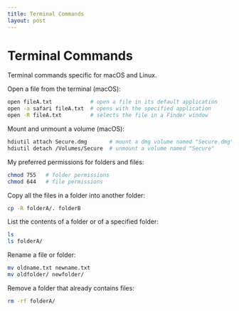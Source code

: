 ```yaml
---
title: Terminal Commands
layout: post
---
```


# Terminal Commands

Terminal commands specific for macOS and Linux.

Open a file from the terminal (macOS):

```bash
open fileA.txt            # open a file in its default application
open -a safari fileA.txt  # opens with the specified application
open -R fileA.txt         # selects the file in a Finder window
```

Mount and unmount a volume (macOS):

```bash
hdiutil attach Secure.dmg       # mount a dmg volume named "Secure.dmg"
hdiutil detach /Volumes/Secure  # unmount a volume named "Secure"
```

My preferred permissions for folders and files:

```bash
chmod 755   # folder permissions
chmod 644   # file permissions
```

Copy all the files in a folder into another folder:

```bash
cp -R folderA/. folderB
```

List the contents of a folder or of a specified folder:

```bash
ls
ls folderA/
```

Rename a file or folder:

```bash
mv oldname.txt newname.txt
mv oldfolder/ newfolder/
```

Remove a folder that already contains files:

```bash
rm -rf folderA/
```

